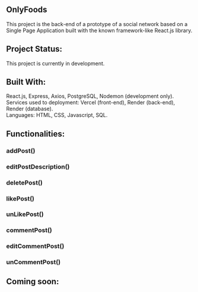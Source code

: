 ## OnlyFoods

This project is the back-end of a prototype of a social network based on a Single Page Application built with the known framework-like React.js library.

## Project Status:
This project is currently in development.

## Built With:<br>
React.js, Express, Axios, PostgreSQL, Nodemon (development only).<br>
Services used to deployment: Vercel (front-end), Render (back-end), Render (database).<br>
Languages: HTML, CSS, Javascript, SQL.

## Functionalities:

### addPost()

### editPostDescription()

### deletePost()

### likePost()

### unLikePost()

### commentPost()

### editCommentPost()

### unCommentPost()

## Coming soon:
